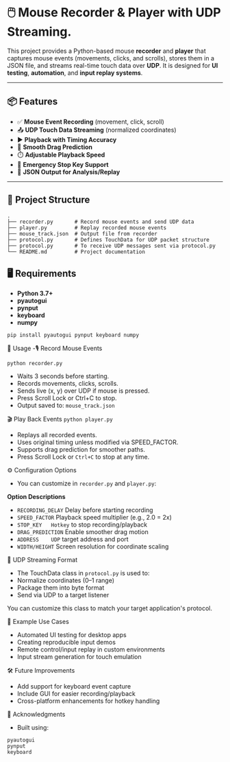 # 🖱️ Mouse Recorder & Player with UDP Streaming.     

This project provides a Python-based mouse **recorder** and **player** that captures mouse events (movements, clicks, and scrolls), stores them in a JSON file, and streams real-time touch data over **UDP**. It is designed for **UI testing**, **automation**, and **input replay systems**.

---     

## 📦 Features      
                                                                                        
- ✅ **Mouse Event Recording** (movement, click, scroll)  
- 📤 **UDP Touch Data Streaming** (normalized coordinates) 
- ▶️ **Playback with Timing Accuracy**
- 🐍 **Smooth Drag Prediction**
- ⏱️ **Adjustable Playback Speed**
- 🛑 **Emergency Stop Key Support**
- 💾 **JSON Output for Analysis/Replay**

---

## 📁 Project Structure

```
.
├── recorder.py       # Record mouse events and send UDP data
├── player.py         # Replay recorded mouse events
├── mouse_track.json  # Output file from recorder
├── protocol.py       # Defines TouchData for UDP packet structure
├── protocol.py       # To receive UDP messages sent via protocol.py
└── README.md         # Project documentation
```

## 🖥️ Requirements
- **Python 3.7+**
- **pyautogui**
- **pynput**
- **keyboard**
- **numpy**

```
pip install pyautogui pynput keyboard numpy
```
🚀 Usage
-🎙️ Record Mouse Events
```
python recorder.py
```
- Waits 3 seconds before starting.
- Records movements, clicks, scrolls.
- Sends live (x, y) over UDP if mouse is pressed.
- Press Scroll Lock or Ctrl+C to stop.
- Output saved to: ```mouse_track.json```

🎬 Play Back Events
``` python player.py ```
- Replays all recorded events.
- Uses original timing unless modified via SPEED_FACTOR.
- Supports drag prediction for smoother paths.
- Press Scroll Lock or ```Ctrl+C``` to stop at any time.

⚙️ Configuration Options
- You can customize in ```recorder.py``` and ```player.py```:

**Option Descriptions**
- ```RECORDING_DELAY```	Delay before starting recording
- ```SPEED_FACTOR```	Playback speed multiplier (e.g., 2.0 = 2x)
- ```STOP_KEY	Hotkey``` to stop recording/playback
- ```DRAG_PREDICTION```	Enable smoother drag motion
- ```ADDRESS	UDP``` target address and port
- ```WIDTH/HEIGHT```	Screen resolution for coordinate scaling

📡 UDP Streaming Format
- The TouchData class in ```protocol.py``` is used to:
- Normalize coordinates (0–1 range)
- Package them into byte format
- Send via UDP to a target listener

You can customize this class to match your target application's protocol.

🧪 Example Use Cases
- Automated UI testing for desktop apps
- Creating reproducible input demos
- Remote control/input replay in custom environments
- Input stream generation for touch emulation

🛠️ Future Improvements
- Add support for keyboard event capture
- Include GUI for easier recording/playback
- Cross-platform enhancements for hotkey handling

🙌 Acknowledgments
- Built using:
```
pyautogui
pynput
keyboard
```

